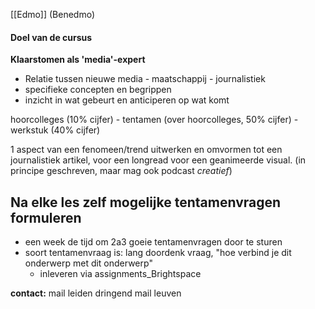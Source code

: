 [[Edmo]] (Benedmo)

#### Doel van de cursus
**Klaarstomen als 'media'-expert**
- Relatie tussen nieuwe media - maatschappij - journalistiek
- specifieke concepten en begrippen
- inzicht in wat gebeurt en anticiperen op wat komt

hoorcolleges (10% cijfer) - tentamen (over hoorcolleges, 50% cijfer) - werkstuk (40% cijfer)

1 aspect van een fenomeen/trend uitwerken en omvormen tot een journalistiek artikel, voor een longread voor een geanimeerde visual. (in principe geschreven, maar mag ook podcast *creatief*)

## Na elke les zelf mogelijke tentamenvragen formuleren
- een week de tijd om 2a3 goeie tentamenvragen door te sturen
- soort tentamenvraag is: lang doordenk vraag, "hoe verbind je dit onderwerp met dit onderwerp"
	- inleveren via assignments_Brightspace

**contact:**
mail leiden
dringend mail leuven







